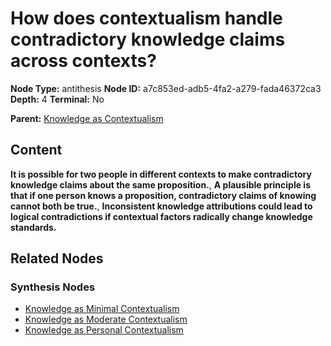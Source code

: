 # How does contextualism handle contradictory knowledge claims across contexts?

**Node Type:** antithesis
**Node ID:** a7c853ed-adb5-4fa2-a279-fada46372ca3
**Depth:** 4
**Terminal:** No

**Parent:** [Knowledge as Contextualism](knowledge-as-contextualism-synthesis-a0c821ad-5e81-4523-b2aa-733ce2bea431.md)

## Content

**It is possible for two people in different contexts to make contradictory knowledge claims about the same proposition.**, **A plausible principle is that if one person knows a proposition, contradictory claims of knowing cannot both be true.**, **Inconsistent knowledge attributions could lead to logical contradictions if contextual factors radically change knowledge standards.**

## Related Nodes

### Synthesis Nodes

- [Knowledge as Minimal Contextualism](knowledge-as-minimal-contextualism-synthesis-6ac2e271-6880-423b-852e-1ffc569648ac.md)
- [Knowledge as Moderate Contextualism](knowledge-as-moderate-contextualism-synthesis-ce618911-9e9e-4f83-84f0-cab23585c5fe.md)
- [Knowledge as Personal Contextualism](knowledge-as-personal-contextualism-synthesis-f079f4a6-47da-4de0-b2ff-e8ac9ae32280.md)
